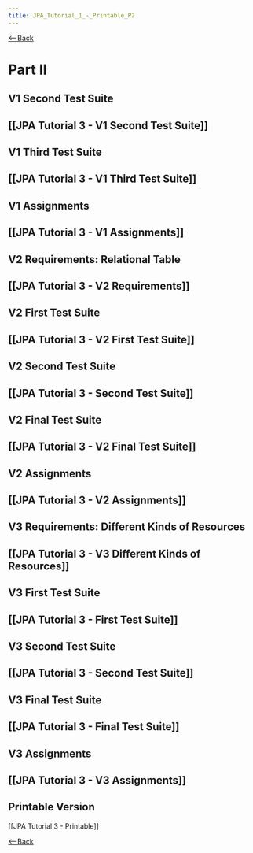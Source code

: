 ```yaml
---
title: JPA_Tutorial_1_-_Printable_P2
---
```

[<--Back]({{_site.pagesurl}}/EJB_3_and_Java_Persistence_API)
# Part II

## V1 Second Test Suite
[[JPA Tutorial 3 - V1 Second Test Suite]]
----
## V1 Third Test Suite
[[JPA Tutorial 3 - V1 Third Test Suite]]
----
## V1 Assignments
[[JPA Tutorial 3 - V1 Assignments]]
----
## V2 Requirements: Relational Table
[[JPA Tutorial 3 - V2 Requirements]]
----
## V2 First Test Suite
[[JPA Tutorial 3 - V2 First Test Suite]]
----
## V2 Second Test Suite
[[JPA Tutorial 3 - Second Test Suite]]
----
## V2 Final Test Suite
[[JPA Tutorial 3 - V2 Final Test Suite]]
----
## V2 Assignments
[[JPA Tutorial 3 - V2 Assignments]]
----
## V3 Requirements: Different Kinds of Resources
[[JPA Tutorial 3 - V3 Different Kinds of Resources]]
----
## V3 First Test Suite
[[JPA Tutorial 3 - First Test Suite]]
----
## V3 Second Test Suite
[[JPA Tutorial 3 - Second Test Suite]]
----
## V3 Final Test Suite
[[JPA Tutorial 3 - Final Test Suite]]
----
## V3 Assignments
[[JPA Tutorial 3 - V3 Assignments]]
----
## Printable Version
[[JPA Tutorial 3 - Printable]]

[<--Back]({{_site.pagesurl}}/EJB_3_and_Java_Persistence_API)
 
